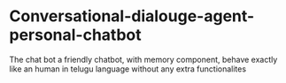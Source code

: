# Conversational-dialouge-agent-personal-chatbot
The chat bot a friendly chatbot, with memory component, behave exactly like an human in telugu language without any extra functionalites 
